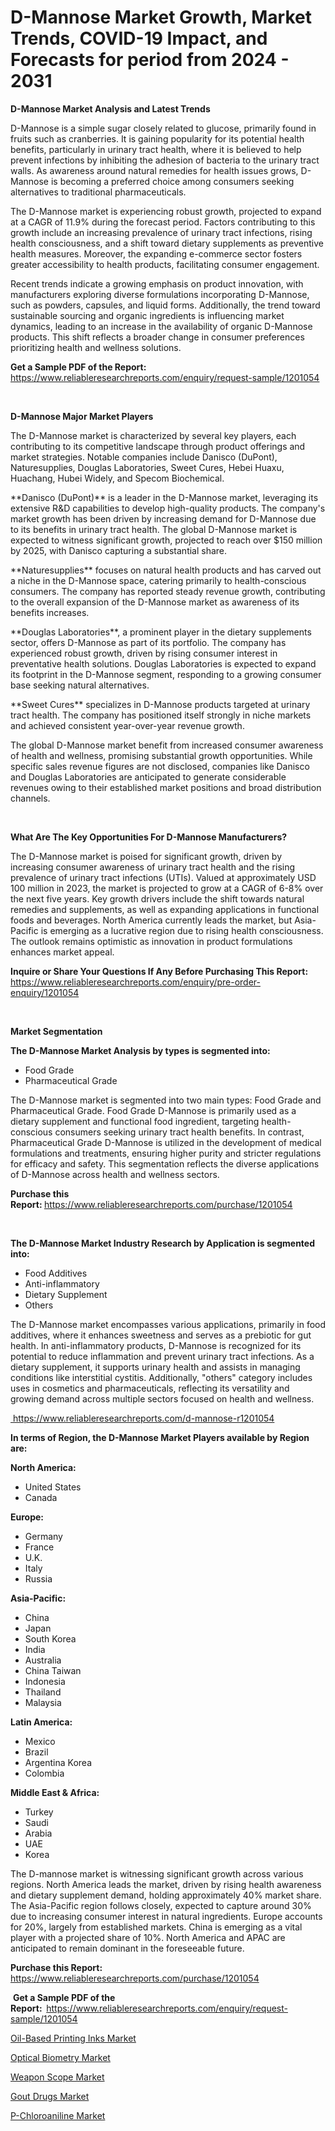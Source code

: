 <p><h1>D-Mannose Market Growth, Market Trends, COVID-19 Impact, and Forecasts for period from 2024 - 2031</h1></p><p><strong>D-Mannose Market Analysis and Latest Trends</strong></p>
<p><p>D-Mannose is a simple sugar closely related to glucose, primarily found in fruits such as cranberries. It is gaining popularity for its potential health benefits, particularly in urinary tract health, where it is believed to help prevent infections by inhibiting the adhesion of bacteria to the urinary tract walls. As awareness around natural remedies for health issues grows, D-Mannose is becoming a preferred choice among consumers seeking alternatives to traditional pharmaceuticals.</p><p>The D-Mannose market is experiencing robust growth, projected to expand at a CAGR of 11.9% during the forecast period. Factors contributing to this growth include an increasing prevalence of urinary tract infections, rising health consciousness, and a shift toward dietary supplements as preventive health measures. Moreover, the expanding e-commerce sector fosters greater accessibility to health products, facilitating consumer engagement.</p><p>Recent trends indicate a growing emphasis on product innovation, with manufacturers exploring diverse formulations incorporating D-Mannose, such as powders, capsules, and liquid forms. Additionally, the trend toward sustainable sourcing and organic ingredients is influencing market dynamics, leading to an increase in the availability of organic D-Mannose products. This shift reflects a broader change in consumer preferences prioritizing health and wellness solutions.</p></p>
<p><strong>Get a Sample PDF of the Report:&nbsp;</strong> <a href="https://www.reliableresearchreports.com/enquiry/request-sample/1201054">https://www.reliableresearchreports.com/enquiry/request-sample/1201054</a></p>
<p>&nbsp;</p>
<p><strong>D-Mannose Major Market Players</strong></p>
<p><p>The D-Mannose market is characterized by several key players, each contributing to its competitive landscape through product offerings and market strategies. Notable companies include Danisco (DuPont), Naturesupplies, Douglas Laboratories, Sweet Cures, Hebei Huaxu, Huachang, Hubei Widely, and Specom Biochemical.</p><p>**Danisco (DuPont)** is a leader in the D-Mannose market, leveraging its extensive R&D capabilities to develop high-quality products. The company's market growth has been driven by increasing demand for D-Mannose due to its benefits in urinary tract health. The global D-Mannose market is expected to witness significant growth, projected to reach over $150 million by 2025, with Danisco capturing a substantial share.</p><p>**Naturesupplies** focuses on natural health products and has carved out a niche in the D-Mannose space, catering primarily to health-conscious consumers. The company has reported steady revenue growth, contributing to the overall expansion of the D-Mannose market as awareness of its benefits increases.</p><p>**Douglas Laboratories**, a prominent player in the dietary supplements sector, offers D-Mannose as part of its portfolio. The company has experienced robust growth, driven by rising consumer interest in preventative health solutions. Douglas Laboratories is expected to expand its footprint in the D-Mannose segment, responding to a growing consumer base seeking natural alternatives.</p><p>**Sweet Cures** specializes in D-Mannose products targeted at urinary tract health. The company has positioned itself strongly in niche markets and achieved consistent year-over-year revenue growth.</p><p>The global D-Mannose market benefit from increased consumer awareness of health and wellness, promising substantial growth opportunities. While specific sales revenue figures are not disclosed, companies like Danisco and Douglas Laboratories are anticipated to generate considerable revenues owing to their established market positions and broad distribution channels.</p></p>
<p>&nbsp;</p>
<p><strong>What Are The Key Opportunities For D-Mannose Manufacturers?</strong></p>
<p><p>The D-Mannose market is poised for significant growth, driven by increasing consumer awareness of urinary tract health and the rising prevalence of urinary tract infections (UTIs). Valued at approximately USD 100 million in 2023, the market is projected to grow at a CAGR of 6-8% over the next five years. Key growth drivers include the shift towards natural remedies and supplements, as well as expanding applications in functional foods and beverages. North America currently leads the market, but Asia-Pacific is emerging as a lucrative region due to rising health consciousness. The outlook remains optimistic as innovation in product formulations enhances market appeal.</p></p>
<p><strong>Inquire or Share Your Questions If Any Before Purchasing This Report:</strong> <a href="https://www.reliableresearchreports.com/enquiry/pre-order-enquiry/1201054">https://www.reliableresearchreports.com/enquiry/pre-order-enquiry/1201054</a></p>
<p>&nbsp;</p>
<p><strong>Market Segmentation</strong></p>
<p><strong>The D-Mannose Market Analysis by types is segmented into:</strong></p>
<p><ul><li>Food Grade</li><li>Pharmaceutical Grade</li></ul></p>
<p><p>The D-Mannose market is segmented into two main types: Food Grade and Pharmaceutical Grade. Food Grade D-Mannose is primarily used as a dietary supplement and functional food ingredient, targeting health-conscious consumers seeking urinary tract health benefits. In contrast, Pharmaceutical Grade D-Mannose is utilized in the development of medical formulations and treatments, ensuring higher purity and stricter regulations for efficacy and safety. This segmentation reflects the diverse applications of D-Mannose across health and wellness sectors.</p></p>
<p><strong>Purchase this Report:&nbsp;</strong><a href="https://www.reliableresearchreports.com/purchase/1201054">https://www.reliableresearchreports.com/purchase/1201054</a></p>
<p>&nbsp;</p>
<p><strong>The D-Mannose Market Industry Research by Application is segmented into:</strong></p>
<p><ul><li>Food Additives</li><li>Anti-inflammatory</li><li>Dietary Supplement</li><li>Others</li></ul></p>
<p><p>The D-Mannose market encompasses various applications, primarily in food additives, where it enhances sweetness and serves as a prebiotic for gut health. In anti-inflammatory products, D-Mannose is recognized for its potential to reduce inflammation and prevent urinary tract infections. As a dietary supplement, it supports urinary health and assists in managing conditions like interstitial cystitis. Additionally, "others" category includes uses in cosmetics and pharmaceuticals, reflecting its versatility and growing demand across multiple sectors focused on health and wellness.</p></p>
<p><a href="https://www.reliableresearchreports.com/d-mannose-r1201054">&nbsp;https://www.reliableresearchreports.com/d-mannose-r1201054</a></p>
<p><strong>In terms of Region, the D-Mannose Market Players available by Region are:</strong></p>
<p>
    <p> <strong> North America: </strong>
        <ul>
            <li>United States</li>
            <li>Canada</li>
        </ul>
        </p> 
    <p> <strong> Europe: </strong>
        <ul>
            <li>Germany</li>
            <li>France</li>
            <li>U.K.</li>
            <li>Italy</li>
            <li>Russia</li>
        </ul>
        </p> 
    <p> <strong> Asia-Pacific: </strong>
        <ul>
            <li>China</li>
            <li>Japan</li>
            <li>South Korea</li>
            <li>India</li>
            <li>Australia</li>
            <li>China Taiwan</li>
            <li>Indonesia</li>
            <li>Thailand</li>
            <li>Malaysia</li>
        </ul>
        </p> 
    <p> <strong> Latin America: </strong>
        <ul>
            <li>Mexico</li>
            <li>Brazil</li>
            <li>Argentina Korea</li>
            <li>Colombia</li>
        </ul>
        </p> 
    <p> <strong> Middle East & Africa: </strong>
        <ul>
            <li>Turkey</li>
            <li>Saudi</li>
            <li>Arabia</li>
            <li>UAE</li>
            <li>Korea</li>
        </ul>
    </p>
    </p>
<p><p>The D-mannose market is witnessing significant growth across various regions. North America leads the market, driven by rising health awareness and dietary supplement demand, holding approximately 40% market share. The Asia-Pacific region follows closely, expected to capture around 30% due to increasing consumer interest in natural ingredients. Europe accounts for 20%, largely from established markets. China is emerging as a vital player with a projected share of 10%. North America and APAC are anticipated to remain dominant in the foreseeable future.</p></p>
<p><strong>Purchase this Report: </strong><a href="https://www.reliableresearchreports.com/purchase/1201054">https://www.reliableresearchreports.com/purchase/1201054</a></p>
<p>&nbsp;<strong>Get a Sample PDF of the Report:&nbsp;&nbsp;</strong><a href="https://www.reliableresearchreports.com/enquiry/request-sample/1201054">https://www.reliableresearchreports.com/enquiry/request-sample/1201054</a></p>
<p><strong></strong></p>
<p><p><a href="https://issuu.com/reportprime-2/docs/oil-based-printing-inks-market-size_52f66dc27d618c">Oil-Based Printing Inks Market</a></p><p><a href="https://www.linkedin.com/pulse/optical-biometry-market-essentials-key-players-demand-drivers-mmp7c?trackingId=zEnd7djdRXan6wAUvAzOyQ%3D%3D">Optical Biometry Market</a></p><p><a href="https://github.com/santosh758595/Market-Research-Report-List-6/blob/main/weapon-scope-market.md">Weapon Scope Market</a></p><p><a href="https://www.linkedin.com/pulse/global-gout-drugs-market-exploring-share-trends-future-growth-3jade?trackingId=JvB0N7e%2BSMqOG%2F5DT%2Fokog%3D%3D">Gout Drugs Market</a></p><p><a href="https://issuu.com/reportprime-2/docs/p-chloroaniline-market-size-2030.pp_310dca43a1f895">P-Chloroaniline Market</a></p></p>